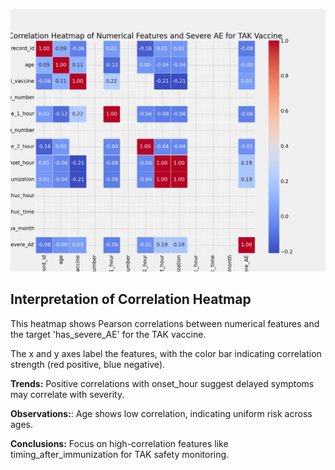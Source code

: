 
![Correlation Heatmap](../plots/correlation_heatmap.png)

## Interpretation of Correlation Heatmap
This heatmap shows Pearson correlations between numerical features and the target 'has_severe_AE' for the TAK vaccine.

The x and y axes label the features, with the color bar indicating correlation strength (red positive, blue negative).

**Trends:** Positive correlations with onset_hour suggest delayed symptoms may correlate with severity.

**Observations:**: Age shows low correlation, indicating uniform risk across ages.

**Conclusions:** Focus on high-correlation features like timing_after_immunization for TAK safety monitoring.
